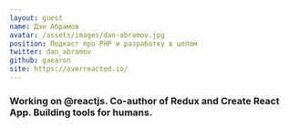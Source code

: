 ```yaml
---
layout: guest
name: Дэн Абрамов
avatar: /assets/images/dan-abramov.jpg
position: Подкаст про PHP и разработку в целом
twitter: dan_abramov
github: gaearon
site: https://overreacted.io/
---
```


### Working on @reactjs. Co-author of Redux and Create React App. Building tools for humans.
